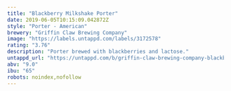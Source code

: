```yaml
---
title: "Blackberry Milkshake Porter"
date: 2019-06-05T10:15:09.042872Z
style: "Porter - American"
brewery: "Griffin Claw Brewing Company"
image: "https://labels.untappd.com/labels/3172578"
rating: "3.76"
description: "Porter brewed with blackberries and lactose."
untappd_url: "https://untappd.com/b/griffin-claw-brewing-company-blackberry-milkshake-porter/3172578"
abv: "9.0"
ibu: "65"
robots: noindex,nofollow
---
```

